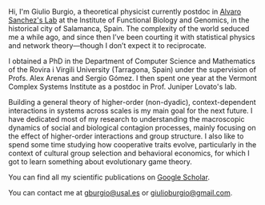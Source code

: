 Hi, I'm Giulio Burgio, a theoretical physicist currently postdoc in [Alvaro Sanchez's Lab](https://sanchezlaboratory.weebly.com) at the Institute of Functional Biology and Genomics, in the historical city of Salamanca, Spain. The complexity of the world seduced me a while ago, and since then I’ve been courting it with statistical physics and network theory—though I don’t expect it to reciprocate.

I obtained a PhD in the Department of Computer Science and Mathematics of the Rovira i Virgili University (Tarragona, Spain) under the supervision of Profs. Alex Arenas and Sergio Gómez. I then spent one year at the Vermont Complex Systems Institute as a postdoc in Prof. Juniper Lovato's lab. 

Building a general theory of higher-order (non-dyadic), context-dependent interactions in systems across scales is my main goal for the next future. I have dedicated most of my research to understanding the macroscopic dynamics of social and biological contagion processes, mainly focusing on the effect of higher-order interactions and group structure. I also like to spend some time studying how cooperative traits evolve, particularly in the context of cultural group selection and behavioral economics, for which I got to learn something about evolutionary game theory.    

You can find all my scientific publications on [Google Scholar](https://scholar.google.com/citations?hl=it&user=jnYkpVoAAAAJ&view_op=list_works&sortby=pubdate).

You can contact me at gburgio@usal.es or giulioburgio@gmail.com.
